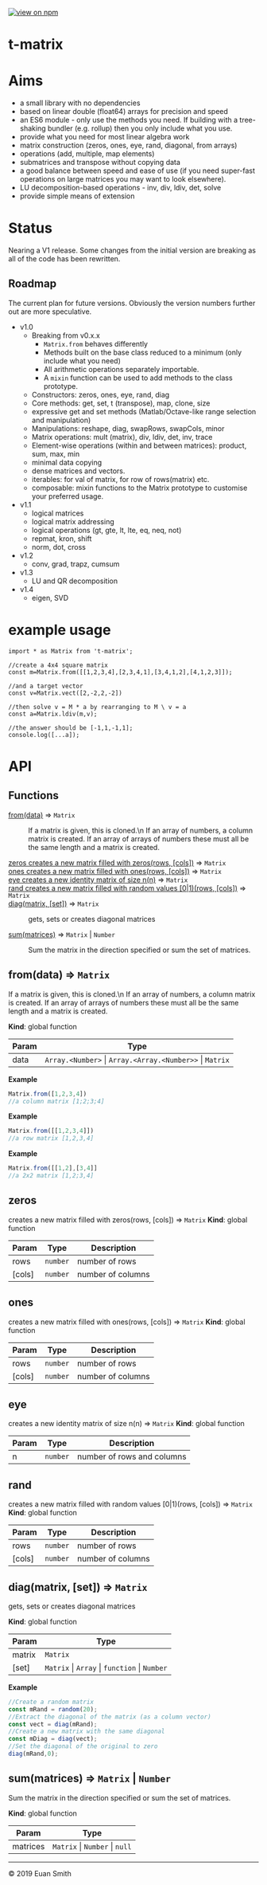 [![view on npm](http://img.shields.io/npm/v/example.svg)](https://www.npmjs.org/package/example)
# t-matrix

# Aims
- a small library with no dependencies
- based on linear double (float64) arrays for precision and speed
- an ES6 module - only use the methods you need.  If building with a tree-shaking bundler (e.g. rollup) then you only include what you use.
- provide what you need for most linear algebra work
- matrix construction (zeros, ones, eye, rand, diagonal, from arrays)
- operations (add, multiple, map elements)
- submatrices and transpose without copying data
- a good balance between speed and ease of use (if you need super-fast operations on large matrices you may want to look elsewhere).
- LU decomposition-based operations - inv, div, ldiv, det, solve
- provide simple means of extension

# Status
Nearing a V1 release.  Some changes from the initial version are breaking as all of the code has been rewritten.
## Roadmap
The current plan for future versions. Obviously the version numbers further out are more speculative.
- v1.0
  - Breaking from v0.x.x
    - `Matrix.from` behaves differently
    - Methods built on the base class reduced to a minimum (only include what you need)
    - All arithmetic operations separately importable.
    - A `mixin` function can be used to add methods to the class prototype.
  - Constructors: zeros, ones, eye, rand, diag
  - Core methods: get, set, t (transpose), map, clone, size
  - expressive get and set methods (Matlab/Octave-like range selection and manipulation)
  - Manipulations: reshape, diag, swapRows, swapCols, minor
  - Matrix operations: mult (matrix), div, ldiv, det, inv, trace
  - Element-wise operations (within and between matrices): product, sum, max, min
  - minimal data copying
  - dense matrices and vectors.
  - iterables: for val of matrix, for row of rows(matrix) etc.
  - composable: mixin functions to the Matrix prototype to customise your preferred usage.
- v1.1
  - logical matrices
  - logical matrix addressing
  - logical operations (gt, gte, lt, lte, eq, neq, not)
  - repmat, kron, shift
  - norm, dot, cross
- v1.2
  - conv, grad, trapz, cumsum
- v1.3
  - LU and QR decomposition
- v1.4
  - eigen, SVD
# example usage

```
import * as Matrix from 't-matrix';

//create a 4x4 square matrix
const m=Matrix.from([[1,2,3,4],[2,3,4,1],[3,4,1,2],[4,1,2,3]]);

//and a target vector
const v=Matrix.vect([2,-2,2,-2])

//then solve v = M * a by rearranging to M \ v = a
const a=Matrix.ldiv(m,v);

//the answer should be [-1,1,-1,1];
console.log([...a]);
```

# API
## Functions

<dl>
<dt><a href="#from">from(data)</a> ⇒ <code>Matrix</code></dt>
<dd><p>If a matrix is given, this is cloned.\n
If an array of numbers, a column matrix is created.
If an array of arrays of numbers these must all be the same length and a matrix is created.</p>
</dd>
<dt><a href="#zeroscreates a new matrix filled with zeros">zeroscreates a new matrix filled with zeros(rows, [cols])</a> ⇒ <code>Matrix</code></dt>
<dd></dd>
<dt><a href="#onescreates a new matrix filled with ones">onescreates a new matrix filled with ones(rows, [cols])</a> ⇒ <code>Matrix</code></dt>
<dd></dd>
<dt><a href="#eyecreates a new identity matrix of size n">eyecreates a new identity matrix of size n(n)</a> ⇒ <code>Matrix</code></dt>
<dd></dd>
<dt><a href="#randcreates a new matrix filled with random values [0|1)">randcreates a new matrix filled with random values [0|1)(rows, [cols])</a> ⇒ <code>Matrix</code></dt>
<dd></dd>
<dt><a href="#diag">diag(matrix, [set])</a> ⇒ <code>Matrix</code></dt>
<dd><p>gets, sets or creates diagonal matrices</p>
</dd>
<dt><a href="#sum">sum(matrices)</a> ⇒ <code>Matrix</code> | <code>Number</code></dt>
<dd><p>Sum the matrix in the direction specified or sum the set of matrices.</p>
</dd>
</dl>

<a name="from"></a>

## from(data) ⇒ <code>Matrix</code>
If a matrix is given, this is cloned.\nIf an array of numbers, a column matrix is created.If an array of arrays of numbers these must all be the same length and a matrix is created.

**Kind**: global function  

| Param | Type |
| --- | --- |
| data | <code>Array.&lt;Number&gt;</code> \| <code>Array.&lt;Array.&lt;Number&gt;&gt;</code> \| <code>Matrix</code> | 

**Example**  
```js
Matrix.from([1,2,3,4])//a column matrix [1;2;3;4]
```
**Example**  
```js
Matrix.from([[1,2,3,4]])//a row matrix [1,2,3,4]
```
**Example**  
```js
Matrix.from([[1,2],[3,4]]//a 2x2 matrix [1,2;3,4]
```
<a name="zeroscreates a new matrix filled with zeros"></a>

## zeroscreates a new matrix filled with zeros(rows, [cols]) ⇒ <code>Matrix</code>
**Kind**: global function  

| Param | Type | Description |
| --- | --- | --- |
| rows | <code>number</code> | number of rows |
| [cols] | <code>number</code> | number of columns |

<a name="onescreates a new matrix filled with ones"></a>

## onescreates a new matrix filled with ones(rows, [cols]) ⇒ <code>Matrix</code>
**Kind**: global function  

| Param | Type | Description |
| --- | --- | --- |
| rows | <code>number</code> | number of rows |
| [cols] | <code>number</code> | number of columns |

<a name="eyecreates a new identity matrix of size n"></a>

## eyecreates a new identity matrix of size n(n) ⇒ <code>Matrix</code>
**Kind**: global function  

| Param | Type | Description |
| --- | --- | --- |
| n | <code>number</code> | number of rows and columns |

<a name="randcreates a new matrix filled with random values [0|1)"></a>

## randcreates a new matrix filled with random values [0\|1)(rows, [cols]) ⇒ <code>Matrix</code>
**Kind**: global function  

| Param | Type | Description |
| --- | --- | --- |
| rows | <code>number</code> | number of rows |
| [cols] | <code>number</code> | number of columns |

<a name="diag"></a>

## diag(matrix, [set]) ⇒ <code>Matrix</code>
gets, sets or creates diagonal matrices

**Kind**: global function  

| Param | Type |
| --- | --- |
| matrix | <code>Matrix</code> | 
| [set] | <code>Matrix</code> \| <code>Array</code> \| <code>function</code> \| <code>Number</code> | 

**Example**  
```js
//Create a random matrixconst mRand = random(20);//Extract the diagonal of the matrix (as a column vector)const vect = diag(mRand);//Create a new matrix with the same diagonalconst mDiag = diag(vect);//Set the diagonal of the original to zerodiag(mRand,0);
```
<a name="sum"></a>

## sum(matrices) ⇒ <code>Matrix</code> \| <code>Number</code>
Sum the matrix in the direction specified or sum the set of matrices.

**Kind**: global function  

| Param | Type |
| --- | --- |
| matrices | <code>Matrix</code> \| <code>Number</code> \| <code>null</code> | 


* * *

&copy; 2019 Euan Smith